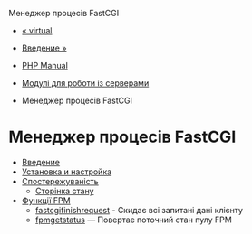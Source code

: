 Менеджер процесів FastCGI

-   [« virtual](function.virtual.html)
    
-   [Введение »](intro.fpm.html)
    
-   [PHP Manual](index.html)
    
-   [Модулі для роботи із серверами](refs.utilspec.server.html)
    
-   Менеджер процесів FastCGI
    

# Менеджер процесів FastCGI

-   [Введение](intro.fpm.html)
-   [Установка и настройка](fpm.setup.html)
-   [Спостережуваність](fpm.observability.html)
    -   [Сторінка стану](fpm.status.html)
-   [Функції FPM](ref.fpm.html)
    -   [fastcgifinishrequest](function.fastcgi-finish-request.html) - Скидає всі запитані дані клієнту
    -   [fpmgetstatus](function.fpm-get-status.html) — Повертає поточний стан пулу FPM